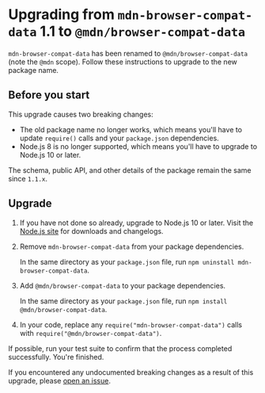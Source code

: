 # Upgrading from `mdn-browser-compat-data` 1.1 to `@mdn/browser-compat-data`

`mdn-browser-compat-data` has been renamed to `@mdn/browser-compat-data` (note the `@mdn` scope). Follow these instructions to upgrade to the new package name.

## Before you start

This upgrade causes two breaking changes:

- The old package name no longer works, which means you'll have to update `require()` calls and your `package.json` dependencies.
- Node.js 8 is no longer supported, which means you'll have to upgrade to Node.js 10 or later.

The schema, public API, and other details of the package remain the same since `1.1.x`.

## Upgrade

1. If you have not done so already, upgrade to Node.js 10 or later. Visit the [Node.js site](https://nodejs.org/) for downloads and changelogs.

2. Remove `mdn-browser-compat-data` from your package dependencies.

   In the same directory as your `package.json` file, run `npm uninstall mdn-browser-compat-data`.

3. Add `@mdn/browser-compat-data` to your package dependencies.

   In the same directory as your `package.json` file, run `npm install @mdn/browser-compat-data`.

4. In your code, replace any `require("mdn-browser-compat-data")` calls with `require("@mdn/browser-compat-data")`.

If possible, run your test suite to confirm that the process completed successfully. You're finished.

If you encountered any undocumented breaking changes as a result of this upgrade, please [open an issue](https://github.com/mdn/browser-compat-data/issues/new).
